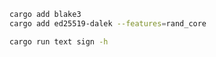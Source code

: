 
```sh
cargo add blake3
cargo add ed25519-dalek --features=rand_core
```


```sh
cargo run text sign -h
```
